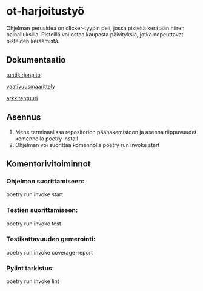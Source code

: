 # ot-harjoitustyö
Ohjelman perusidea on clicker-tyypin peli, jossa pisteitä kerätään hiiren painalluksilla. Pisteillä voi ostaa kaupasta päivityksiä,
jotka nopeuttavat pisteiden keräämistä.


## Dokumentaatio
[tuntikirjanpito](https://github.com/qusba/ot-harjoitustyo/blob/master/dokumentaatio/tuntikirjanpito.md)

[vaativuusmaarittely](https://github.com/qusba/ot-harjoitustyo/blob/master/dokumentaatio/vaativuusmaarittely.md)

[arkkitehtuuri](https://github.com/qusba/ot-harjoitustyo/blob/master/dokumentaatio/arkkitehtuuri.md)

## Asennus
1. Mene terminaalissa repositorion päähakemistoon ja asenna riippuvuudet komennolla poetry install
2. Ohjelman voi suorittaa komennolla poetry run invoke start

## Komentorivitoiminnot

### Ohjelman suorittamiseen: 
poetry run invoke start

### Testien suorittamiseen: 
poetry run invoke test

### Testikattavuuden gemerointi:
poetry run invoke coverage-report

### Pylint tarkistus:
poetry run invoke lint


